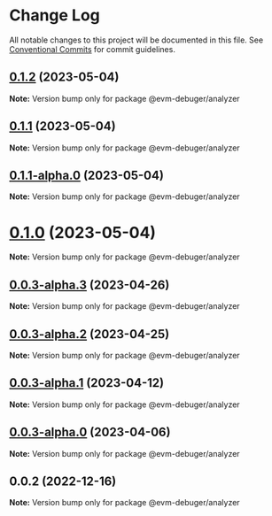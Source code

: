 # Change Log

All notable changes to this project will be documented in this file.
See [Conventional Commits](https://conventionalcommits.org) for commit guidelines.

## [0.1.2](https://github.com/rumblefishdev/evm-debuger/compare/@evm-debuger/analyzer@0.1.1...@evm-debuger/analyzer@0.1.2) (2023-05-04)

**Note:** Version bump only for package @evm-debuger/analyzer

## [0.1.1](https://github.com/rumblefishdev/evm-debuger/compare/@evm-debuger/analyzer@0.1.1-alpha.0...@evm-debuger/analyzer@0.1.1) (2023-05-04)

**Note:** Version bump only for package @evm-debuger/analyzer

## [0.1.1-alpha.0](https://github.com/rumblefishdev/evm-debuger/compare/@evm-debuger/analyzer@0.1.0...@evm-debuger/analyzer@0.1.1-alpha.0) (2023-05-04)

**Note:** Version bump only for package @evm-debuger/analyzer

# [0.1.0](https://github.com/rumblefishdev/evm-debuger/compare/@evm-debuger/analyzer@0.0.3-alpha.3...@evm-debuger/analyzer@0.1.0) (2023-05-04)

**Note:** Version bump only for package @evm-debuger/analyzer

## [0.0.3-alpha.3](https://github.com/rumblefishdev/evm-debuger/compare/@evm-debuger/analyzer@0.0.3-alpha.2...@evm-debuger/analyzer@0.0.3-alpha.3) (2023-04-26)

**Note:** Version bump only for package @evm-debuger/analyzer

## [0.0.3-alpha.2](https://github.com/rumblefishdev/evm-debuger/compare/@evm-debuger/analyzer@0.0.3-alpha.1...@evm-debuger/analyzer@0.0.3-alpha.2) (2023-04-25)

**Note:** Version bump only for package @evm-debuger/analyzer

## [0.0.3-alpha.1](https://github.com/rumblefishdev/evm-debuger/compare/@evm-debuger/analyzer@0.0.3-alpha.0...@evm-debuger/analyzer@0.0.3-alpha.1) (2023-04-12)

**Note:** Version bump only for package @evm-debuger/analyzer

## [0.0.3-alpha.0](https://github.com/rumblefishdev/evm-debuger/compare/@evm-debuger/analyzer@0.0.2...@evm-debuger/analyzer@0.0.3-alpha.0) (2023-04-06)

**Note:** Version bump only for package @evm-debuger/analyzer

## 0.0.2 (2022-12-16)

**Note:** Version bump only for package @evm-debuger/analyzer
